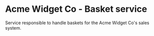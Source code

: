 # Acme Widget Co - Basket service
Service responsible to handle baskets for the Acme Widget Co's sales system.